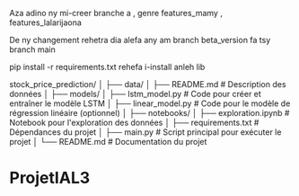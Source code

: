 Aza adino ny mi-creer branche a , genre features_mamy , features_lalarijaona

De ny changement rehetra dia alefa any am branch beta_version fa tsy branch main

pip install -r requirements.txt rehefa i-install anleh lib

stock_price_prediction/
│
├── data/
│   ├── README.md           # Description des données
│
├── models/
│   ├── lstm_model.py       # Code pour créer et entraîner le modèle LSTM
│   ├── linear_model.py      # Code pour le modèle de régression linéaire (optionnel)
│
├── notebooks/
│   ├── exploration.ipynb    # Notebook pour l'exploration des données
│
├── requirements.txt         # Dépendances du projet
│
├── main.py                  # Script principal pour exécuter le projet
│
└── README.md                # Documentation du projet
# ProjetIAL3
